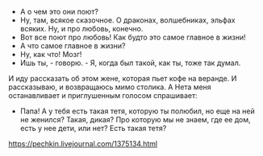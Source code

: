- А о чем это они поют?
- Ну, там, всякое сказочное. О драконах, волшебниках, эльфах всяких. Ну, и про любовь, конечно.
- Вот все поют про любовь! Как будто это самое главное в жизни!
- А что самое главное в жизни?
- Ну, как что! Мозг!
- Ишь ты, - говорю. - Я, когда был такой, как ты, тоже так думал.

И иду рассказать об этом жене, которая пьет кофе на веранде. И рассказываю, и возвращаюсь мимо столика. А Нета меня останавливает и приглушенным голосом спрашивает:

- Папа! А у тебя есть такая тетя, которую ты полюбил, но еще на ней не женился? Такая, дикая? Про которую мы не знаем, где ее дом, есть у нее дети, или нет? Есть такая тетя?

https://pechkin.livejournal.com/1375134.html